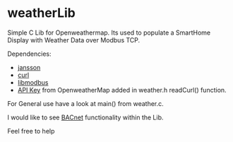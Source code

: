 # weatherLib

Simple C Lib for Openweathermap. 
Its used to populate a SmartHome Display with Weather Data over Modbus TCP.

Dependencies:
 * [jansson](https://github.com/akheron/jansson)
 * [curl](https://github.com/curl/curl)
 * [libmodbus](https://github.com/stephane/libmodbus)
 * [API Key](https://openweathermap.org/api) from OpenweatherMap added in weather.h readCurl() function.
 
For General use have a look at main() from weather.c.

I would like to see [BACnet](https://sourceforge.net/projects/bacnet/) functionality within the Lib. 

Feel free to help
